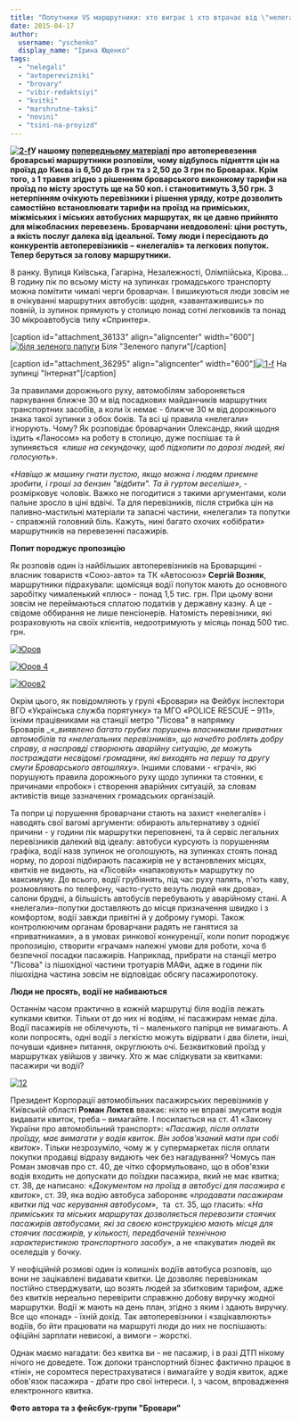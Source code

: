 ```yaml
---
title: "Попутники VS маршрутники: хто виграє і хто втрачає від \"нелегального\" проїзду до столиці"
date: 2015-04-17
author: 
  username: "yschenko"
  display_name: "Ірина Ющенко"
tags: 
  - "nelegali"
  - "avtoperevizniki"
  - "brovary"
  - "vibir-redaktsiyi"
  - "kvitki"
  - "marshrutne-taksi"
  - "novini"
  - "tsini-na-proyizd"
---
```


**[![2-f](https://mpz.brovary.org/wp-content/uploads/2015/04/2-f.jpg)](https://mpz.brovary.org/wp-content/uploads/2015/04/2-f.jpg)У нашому [попередньому матеріалі](https://mpz.brovary.org/8-grn-za-proyizd-do-kiyeva-ta-3-grn-po-brovarah-ne-mezha/) про автоперевезення броварські маршрутники розповіли, чому відбулось підняття цін на проїзд до Києва із 6,50 до 8 грн та з 2,50 до 3 грн по Броварах. Крім того, з 1 травня згідно з рішенням броварського виконкому тарифи на проїзд по місту зростуть ще на 50 коп. і становитимуть 3,50 грн. З нетерпінням очікують перевізники і рішення уряду, котре дозволить самостійно встановлювати тарифи на проїзд** **на приміських, міжміських і міських автобусних маршрутах, як це давно прийнято для міжобласних перевезень. Броварчани невдоволені: ціни ростуть, а якість послуг далека від ідеальної. Тому люди і пересідають до конкурентів автоперевізників – «нелегалів» та легкових попуток. Тепер беруться за голову маршрутники.**

8 ранку. Вулиця Київська, Гагаріна, Незалежності, Олімпійська, Кірова… В годину пік по всьому місту на зупинках громадського транспорту можна помітити чималі черги броварчан. І вишикуються люди зовсім не в очікуванні маршрутних автобусів: щодня, «завантажившись» по повній, із зупинок прямують у столицю понад сотні легковиків та понад 30 мікроавтобусів типу «Спринтер».

\[caption id="attachment\_36133" align="aligncenter" width="600"\][![біля зеленого папуги](https://mpz.brovary.org/wp-content/uploads/2015/04/bilya-zelenogo-papugi.jpg)](https://mpz.brovary.org/wp-content/uploads/2015/04/bilya-zelenogo-papugi.jpg) Біля "Зеленого папуги"\[/caption\]

\[caption id="attachment\_36295" align="aligncenter" width="600"\][![1-f](https://mpz.brovary.org/wp-content/uploads/2015/04/1-f.jpg)](https://mpz.brovary.org/wp-content/uploads/2015/04/1-f.jpg) На зупинці "Інтернат"\[/caption\]

За правилами дорожнього руху, автомобілям забороняється паркування ближче 30 м від посадкових майданчиків маршрутних транспортних засобів, а коли їх немає - ближче 30 м від дорожнього знака такої зупинки з обох боків. Та всі ці правила «нелегали» ігнорують. Чому? Як розповідає броварчанин Олександр, який щодня їздить «Ланосом» на роботу в столицю, дуже поспішає та й зупиняється  «_лише на секундочку, щоб підхопити по дорозі людей, які голосують_».

«_Навіщо ж машину гнати пустою, якщо можна і людям приємне зробити, і гроші за бензин "відбити". Та й гуртом веселіше»,_ \- розмірковує чоловік. Важко не погодитися з такими аргументами, коли пальне зросло в ціні вдвічі. Та для перевізників, після стрибка цін на паливно-мастильні матеріали та запасні частини, «нелегали» та попутки - справжній головний біль. Кажуть, нині багато охочих «обібрати» маршрутників на перевезенні пасажирів.

**Попит породжує пропозицію**

Як розповів один із найбільших автоперевізників на Броварщині - власник товариств «Союз-авто» та ТК «Автосоюз» **Сергій Возняк**, маршрутники підрахували: щомісяця водії попуток мають до основного заробітку чималенький «плюс» - понад 1,5 тис. грн. При цьому вони зовсім не переймаються сплатою податків у державну казну. А це - свідоме оббирання не лише пенсіонерів. Натомість перевізники, які розраховують на своїх клієнтів, недоотримують у місяць понад 500 тис. грн.

[![Юров](https://mpz.brovary.org/wp-content/uploads/2015/04/YUrov.jpg)](https://mpz.brovary.org/wp-content/uploads/2015/04/YUrov.jpg)

[![Юров 4](https://mpz.brovary.org/wp-content/uploads/2015/04/YUrov-4.jpg)](https://mpz.brovary.org/wp-content/uploads/2015/04/YUrov-4.jpg)

[![Юров2](https://mpz.brovary.org/wp-content/uploads/2015/04/YUrov2.jpg)](https://mpz.brovary.org/wp-content/uploads/2015/04/YUrov2.jpg)

Окрім цього, як повідомляють у групі «Бровари» на Фейбук інспектори ВГО «Українська служба порятунку» та МГО «POLICE RESCUE – 911», їхніми працівниками на станції метро "Лісова" в напрямку Броварів _«__виявлено багато грубих порушень власниками приватних автомобілів та «нелегальних перевізників», що начебто роблять добру справу, а насправді створюють аварійну ситуацію, де можуть постраждати несвідомі громадяни, які виходять на першу та другу смуги Броварського автошляху»._ Іншими словами - «грачі», які порушують правила дорожнього руху щодо зупинки та стоянки, є причинами «пробок» і створення аварійних ситуацій, за словам активістів вище зазначених громадських організацій.

Та попри ці порушення броварчани стають на захист «нелегалів» і наводять свої вагомі аргументи: обирають альтернативу з однієї причини - у години пік маршрутки переповнені, та й сервіс легальних перевізників далекий від ідеалу: автобуси курсують із порушенням графіка, водії назв зупинок не оголошують, на зупинках стоять понад норму, по дорозі підбирають пасажирів не у встановлених місцях, квитків не видають, на «Лісовій» «напаковують» маршрутку по максимуму. До всього, водії грубіянять, під час руху палять, п'ють каву, розмовляють по телефону, часто-густо везуть людей «як дрова», салони брудні, а більшість автобусів перебувають у аварійному стані. А «нелегали»-попутки доставляють до місця призначення швидко і з комфортом, водії завжди привітні й у доброму гуморі. Також контролюючим органам броварчани радять не ганятися за «приватниками», а в умовах ринкової конкуренції, коли попит породжує пропозицію, створити «грачам» належні умови для роботи, хоча б безпечної посадки пасажирів. Наприклад, прибрати на станції метро "Лісова" із пішохідної частини тротуарів МАФи, адже в години пік пішохідна частина зовсім не відповідає обсягу пасажиропотоку.

**Люди не просять, водії не набиваються**

Останнім часом практично в кожній маршрутці біля водіїв лежать купками квитки. Тільки от до них ні водіям, ні пасажирам немає діла. Водії пасажирів не обілечують, ті – маленького папірця не вимагають. А коли попросять, одні водії з легкістю можуть відірвати і два білети, інші, почувши «дивне» питання, округлюють очі. Безквитковий проїзд у маршрутках увійшов у звичку. Хто ж має слідкувати за квитками: пасажири чи водії?

[![12](https://mpz.brovary.org/wp-content/uploads/2015/04/12.bmp)](https://mpz.brovary.org/wp-content/uploads/2015/04/12.bmp)

Президент Корпорації автомобільних пасажирських перевізників у Київській області **Роман Локтєв** вважає: ніхто не вправі змусити водія видавати квиток, треба – вимагайте. І посилається на ст. 41 «Закону України про автомобільний транспорт»: «_Пасажир, після оплати проїзду, має вимагати у водія квиток. Він зобов'язаний мати при собі квиток_». Тільки незрозуміло, чому ж у супермаркетах після оплати покупки продавці відразу видають чек без нагадування? Чомусь пан Роман змовчав про ст. 40, де чітко сформульовано, що в обов'язки водія входить не допускати до поїздки пасажира, який не має квитка; ст. 38, де написано: «_Документом на проїзд в автобусі для пасажира є квиток_», ст. 39, яка водію автобуса забороняє «_продавати пасажирам квитки під час керування автобусом_»,  та  ст. 35, що гласить: «_На приміських та міських маршрутах дозволяється перевозити стоячих пасажирів автобусами, які за своєю конструкцією мають місця для стоячих пасажирів, у кількості, передбаченій технічною характеристикою транспортного засобу_», а не «пакувати» людей як оселедців у бочку.

У неофіційній розмові один із колишніх водіїв автобуса розповів, що вони не зацікавлені видавати квитки. Це дозволяє перевізникам постійно стверджувати, що возять людей за збитковим тарифом, адже без квитків нереально перевірити справжню добову виручку жодної маршрутки. Водії ж мають на день план, згідно з яким і здають виручку. Все що «понад» - їхній дохід. Так автоперевізники і «зацікавлюють» водіїв, бо йти працювати на маршруті люди до них не поспішають: офіційні зарплати невисокі, а вимоги – жорсткі.

Однак маємо нагадати: без квитка ви - не пасажир, і в разі ДТП нікому нічого не доведете. Тож допоки транспортний бізнес фактично працює в «тіні», не соромтеся перестрахуватися і вимагайте у водія квиток, адже обов'язок пасажира - дбати про свої інтереси. І, з часом, впровадження електронного квитка.

**Фото автора та з фейсбук-групи "Бровари"**
